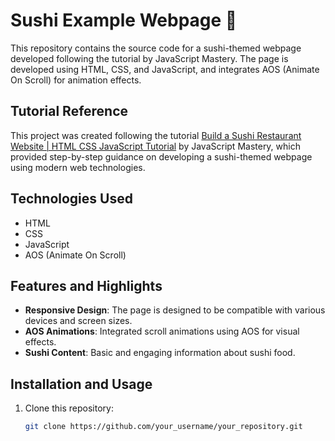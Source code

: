 # Sushi Example Webpage 🍣

This repository contains the source code for a sushi-themed webpage developed following the tutorial  by JavaScript Mastery. The page is developed using HTML, CSS, and JavaScript, and integrates AOS (Animate On Scroll) for animation effects.

## Tutorial Reference

This project was created following the tutorial [Build a Sushi Restaurant Website | HTML CSS JavaScript Tutorial](https://www.youtube.com/watch?v=QRrPE9aj3wI&list=PLSb1YAS_65P8jnUcA2gYm2bLYu9rUS9Q7&index=3&ab_channel=JavaScriptMastery) by JavaScript Mastery, which provided step-by-step guidance on developing a sushi-themed webpage using modern web technologies.

## Technologies Used

- HTML
- CSS
- JavaScript
- AOS (Animate On Scroll)

## Features and Highlights

- **Responsive Design**: The page is designed to be compatible with various devices and screen sizes.
- **AOS Animations**: Integrated scroll animations using AOS for visual effects.
- **Sushi Content**: Basic and engaging information about sushi food.


## Installation and Usage

1. Clone this repository:
   ```bash
   git clone https://github.com/your_username/your_repository.git
